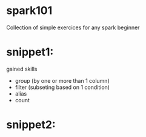 # spark101

Collection of simple exercices for any spark beginner

# snippet1: 

gained skills
 - group (by one or more than 1 column)
 - filter (subseting based on 1 condition)
 - alias
 - count
 
# snippet2:
